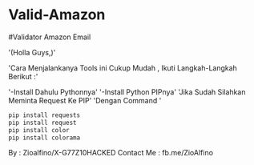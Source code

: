 # Valid-Amazon
#Validator Amazon Email
 
'(Holla Guys,)'

'Cara Menjalankanya Tools ini Cukup Mudah , Ikuti Langkah-Langkah Berikut :'

'-Install Dahulu Pythonnya'
'-Install Python PIPnya'
'Jika Sudah Silahkan Meminta Request Ke PIP'
'Dengan Command '

```bash
pip install requests
pip install request
pip install color
pip install colorama
```

By : Zioalfino/X-G77Z10HACKED
Contact Me : fb.me/ZioAlfino
